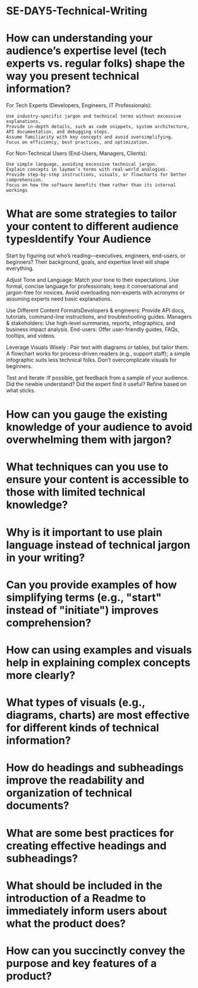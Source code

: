 # SE-DAY5-Technical-Writing

# How can understanding your audience’s expertise level (tech experts vs. regular folks) shape the way you present technical information?
  For Tech Experts (Developers, Engineers, IT Professionals):

    Use industry-specific jargon and technical terms without excessive explanations.
    Provide in-depth details, such as code snippets, system architecture, API documentation, and debugging steps.
    Assume familiarity with key concepts and avoid oversimplifying.
    Focus on efficiency, best practices, and optimization.

For Non-Technical Users (End-Users, Managers, Clients):

    Use simple language, avoiding excessive technical jargon.
    Explain concepts in layman’s terms with real-world analogies.
    Provide step-by-step instructions, visuals, or flowcharts for better comprehension.
    Focus on how the software benefits them rather than its internal workings
# What are some strategies to tailor your content to different audience typesIdentify Your Audience
  Start by figuring out who’s reading—executives, engineers, end-users, or beginners? Their background, goals, and expertise level will shape everything. 

  Adjust Tone and Language: Match your tone to their expectations. Use formal, concise language for professionals; keep it conversational and jargon-free for novices. Avoid overloading non-experts with acronyms or assuming experts need basic explanations.

  Use Different Content FormatsDevelopers & engineers: 
     Provide API docs, tutorials, command-line instructions, and troubleshooting guides.
     Managers & stakeholders: Use high-level summaries, reports, infographics, and business impact analysis.
     End-users: Offer user-friendly guides, FAQs, tooltips, and videos.

  Leverage Visuals Wisely : Pair text with diagrams or tables, but tailor them. A flowchart works for process-driven readers (e.g., support staff); a simple infographic suits less technical folks. Don’t overcomplicate visuals for beginners.
  
  Test and Iterate :If possible, get feedback from a sample of your audience. Did the newbie understand? Did the expert find it useful? Refine based on what sticks. 

  
# How can you gauge the existing knowledge of your audience to avoid overwhelming them with jargon?
# What techniques can you use to ensure your content is accessible to those with limited technical knowledge?
# Why is it important to use plain language instead of technical jargon in your writing?
# Can you provide examples of how simplifying terms (e.g., "start" instead of "initiate") improves comprehension?
# How can using examples and visuals help in explaining complex concepts more clearly?
# What types of visuals (e.g., diagrams, charts) are most effective for different kinds of technical information?
# How do headings and subheadings improve the readability and organization of technical documents?
# What are some best practices for creating effective headings and subheadings?
# What should be included in the introduction of a Readme to immediately inform users about what the product does?
# How can you succinctly convey the purpose and key features of a product?
